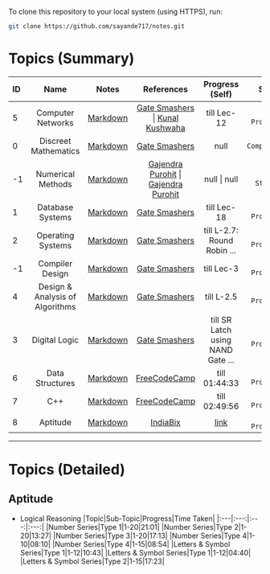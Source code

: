 
To clone this repository to your local system (using HTTPS), run:

```bash
git clone https://github.com/sayande717/notes.git
```

# Topics (Summary)

|ID| **Name** | **Notes** | **References** | **Progress (Self)** | **Status** |
|:--- | :---: | :---: | :---: | :---: | ---: |
|5| Computer Networks | [Markdown](./topics/Computer-Networks.md) | [Gate Smashers](https://www.youtube.com/playlist?list=PLxCzCOWd7aiGFBD2-2joCpWOLUrDLvVV_) \| [Kunal Kushwaha](https://www.youtube.com/watch?v=IPvYjXCsTg8&pp=ygUNa3VuYWwgbmV0d29yaw%3D%3D) | till Lec-12 | `In Progress` |
|0| Discreet Mathematics | [Markdown](./topics/Mathematics.md) | [Gate Smashers](https://www.youtube.com/playlist?list=PLxCzCOWd7aiH2wwES9vPWsEL6ipTaUSl3) | null | `Completed` |
|-1| Numerical Methods | [Markdown](./topics/Mathematics.md) | [Gajendra Purohit](https://www.youtube.com/playlist?list=PLU6SqdYcYsfLrTna7UuaVfGZYkNo0cpVC) \| [Gajendra Purohit](https://www.youtube.com/playlist?list=PLU6SqdYcYsfIk1VhXxIYNPFU67ym6gae8) | null \| null | `Not Started` |
|1| Database Systems | [Markdown](./topics/Database-Systems.md) | [Gate Smashers](https://www.youtube.com/playlist?list=PLxCzCOWd7aiFAN6I8CuViBuCdJgiOkT2Y) | till Lec-18 | `In Progress` |
|2| Operating Systems | [Markdown](./topics/Operating-Systems.md) | [Gate Smashers](https://www.youtube.com/playlist?list=PLxCzCOWd7aiGz9donHRrE9I3Mwn6XdP8p) | till L-2.7: Round Robin ... | `In Progress` |
|-1| Compiler Design | [Markdown](./topics/Compiler-Design.md) | [Gate Smashers](https://www.youtube.com/playlist?list=PLxCzCOWd7aiEKtKSIHYusizkESC42diyc) | till Lec-3 | `In Progress` |
|4| Design & Analysis of Algorithms | [Markdown](./topics/Algorithms.md) | [Gate Smashers](https://www.youtube.com/playlist?list=PLxCzCOWd7aiHcmS4i14bI0VrMbZTUvlTa) | till L-2.5 | `In Progress` |
|3| Digital Logic | [Markdown](./topics/Digital-Logic.md) | [Gate Smashers](https://www.youtube.com/playlist?list=PLxCzCOWd7aiGmXg4NoX6R31AsC5LeCPHe) | till SR Latch using NAND Gate ... | `In Progress` |
|6| Data Structures | [Markdown](./topics/Data-Structures.md) | [FreeCodeCamp](https://youtu.be/2ZLl8GAk1X4) | till 01:44:33 | `In Progress` |
|7| C++ | [Markdown](./topics/TIL-Coding.md#c++) | [FreeCodeCamp](https://youtu.be/8jLOx1hD3_o) | till 02:49:56 | `In Progress` |
|8| Aptitude | [Markdown](./topics/Aptitude.md) | [IndiaBix](https://www.indiabix.com/) | [link](#aptitude) | `In Progress` |

<hr>

# Topics (Detailed)

## Aptitude

- Logical Reasoning
    |Topic|Sub-Topic|Progress|Time Taken|
    |:---|:---:|:---:|:---:|
    |Number Series|Type 1|1-20|21:01|
    |Number Series|Type 2|1-20|13:27|
    |Number Series|Type 3|1-20|17:13|
    |Number Series|Type 4|1-10|08:10|
    |Number Series|Type 4|1-15|08:54|
    |Letters & Symbol Series|Type 1|1-12|10:43|
    |Letters & Symbol Series|Type 1|1-12|04:40|
    |Letters & Symbol Series|Type 2|1-15|17:23|

